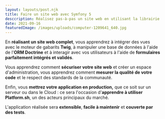 ```yaml
---
layout: layouts/post.njk
title: Faire un site web avec Symfony 5
desccription: Réalisez pas-à-pas un site web en utilisant la librairie Symfony
date: 2021-09-16
featuredImage: /images/uploads/computer-1209641_640.jpg
---
```



En **réalisant un site web complet**, vous apprendrez à intégrer des vues avec le moteur de gabarits **Twig**, à manipuler une base de données à l'aide de l'**ORM Doctrine** et à interagir avec vos utilisateurs à l'aide de **formulaires parfaitement intégrés et validés**.

Vous apprendrez comment **sécuriser votre site web** et créer un espace d'administration, vous apprendrez comment **mesurer la qualité de votre code** et le respect des standards de la communauté.

Enfin, vous **mettrez votre application en production,** que ce soit sur un serveur ou dans le Cloud : ce sera l'occasion d'**apprendre à utiliser Platform.sh**, un des acteurs principaux du marché.

L'application réalisée sera **extensible**, **facile à maintenir** et **couverte par des tests**.